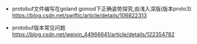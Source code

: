 
* protobuf文件编写在goland gomod下正确姿势探究,由浅入深版(版本proto3)
https://blog.csdn.net/swiftlc/article/details/106822313

* protobuf版本常见问题
https://blog.csdn.net/weixin_44966641/article/details/122354782
